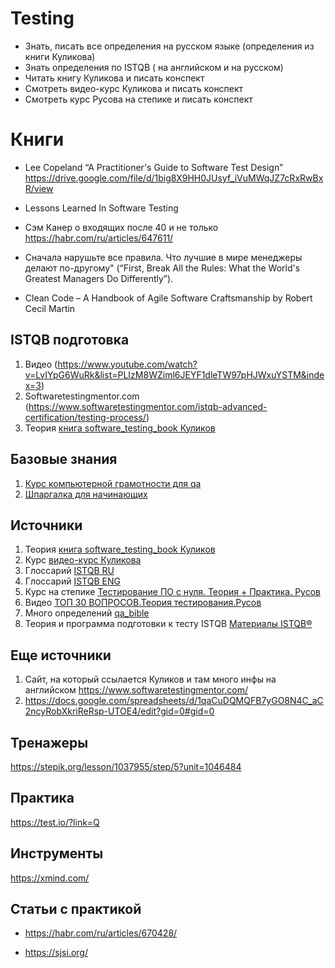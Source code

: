 # Testing
* Знать, писать все определения на русском языке (определения из книги Куликова)
* Знать определения по ISTQB ( на английском и на русском) 
* Читать книгу Куликова и писать конспект
* Смотреть видео-курс Куликова и писать конспект
* Смотреть курс Русова на степике и писать конспект

# Книги
* Lee Copeland “A Practitioner's Guide to Software Test Design” https://drive.google.com/file/d/1big8X9HH0JUsyf_iVuMWqJZ7cRxRwBxR/view
* Lessons Learned In Software Testing
* Сэм Канер о входящих после 40 и не только https://habr.com/ru/articles/647611/

* Сначала нарушьте все правила. Что лучшие в мире менеджеры делают по-другому" (“First, Break All the Rules: What the World's Greatest Managers Do Differently”).
* Clean Code – A Handbook of Agile Software Craftsmanship by Robert Cecil Martin

## ISTQB подготовка
 1. Видео (https://www.youtube.com/watch?v=LvIYpG6WuRk&list=PLIzM8WZiml6JEYF1dleTW97pHJWxuYSTM&index=3)
 2. Softwaretestingmentor.com (https://www.softwaretestingmentor.com/istqb-advanced-certification/testing-process/)
 3. Теория [книга software_testing_book Куликов]( https://svyatoslav.biz/software_testing_book/ )
 
## Базовые знания
1. [Курс компьютерной грамотности для qa](https://www.youtube.com/playlist?list=PLJiynNYauVeJ_bMlfEAuPojwT3JaoO6Wv)
2. [Шпаргалка для начинающих](https://t.me/QA4Life/3266)

## Источники
1. Теория [книга software_testing_book Куликов]( https://svyatoslav.biz/software_testing_book/ )
2. Курс [видео-курс Куликова ](https://svyatoslav.biz/education/software-testing-introduction-online-course/)
3. Глоссарий [ISTQB RU](https://glossary.istqb.org/ru_RU/search?term=&exact_matches_first=true)
4. Глоссарий [ISTQB ENG](https://glossary.istqb.org/en_US/search?term=&exact_matches_first=true)
5. Курс на степике [Тестирование ПО с нуля. Теория + Практика. Русов](https://stepik.org/course/171826/syllabus)
6. Видео [ТОП 30 ВОПРОСОВ.Теория тестирования.Русов](https://www.youtube.com/watch?v=FLdiK75otrk)
7. Много определений [qa_bible](https://vladislaveremeev.gitbook.io/qa_bible)
8. Теория и программа подготовки к тесту ISTQB [Материалы ISTQB®](https://www.rstqb.org/ru/istqb-downloads.html)

## Еще источники
1. Сайт, на который ссылается Куликов и там много инфы на английском  https://www.softwaretestingmentor.com/
2. https://docs.google.com/spreadsheets/d/1qaCuDQMQFB7yGO8N4C_aC2ncyRobXkriReRsp-UTOE4/edit?gid=0#gid=0

## Тренажеры
https://stepik.org/lesson/1037955/step/5?unit=1046484

## Практика
https://test.io/?link=Q 



## Инструменты 
https://xmind.com/

## Статьи с практикой
* https://habr.com/ru/articles/670428/

* https://sjsi.org/


